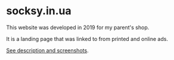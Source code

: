# socksy.in.ua

This website was developed in 2019 for my parent's shop.

It is a landing page that was linked to from printed and online ads.

[See description and screenshots](https://max.patii.uk/projects/socksy-linen).